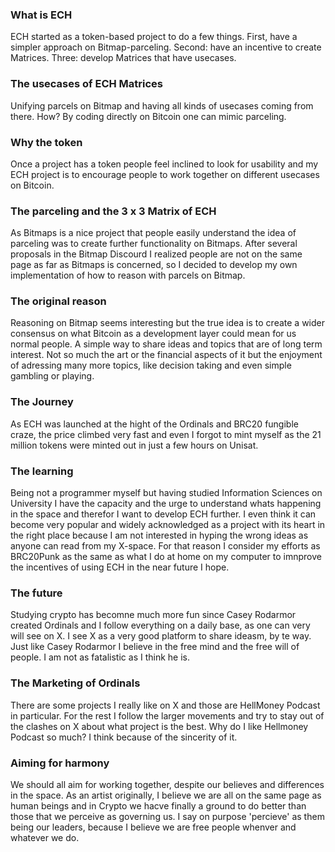 ### What is ECH

ECH started as a token-based project to do a few things. First, have a simpler approach on Bitmap-parceling. Second: have an incentive to create Matrices. Three: develop Matrices that have usecases.

### The usecases of ECH Matrices

Unifying parcels on Bitmap and having all kinds of usecases coming from there. How? By coding directly on Bitcoin one can mimic parceling.


### Why the token

Once a project has a token people feel inclined to look for usability and my ECH project is to encourage people to work together on different usecases on Bitcoin.

### The parceling and the 3 x 3 Matrix of ECH

As Bitmaps is a nice project that people easily understand the idea of parceling was to create further functionality on Bitmaps. After several proposals in the Bitmap Discourd I realized people are not on the same page as far as Bitmaps is concerned, so I decided to develop my own implementation of how to reason with parcels on Bitmap.

### The original reason

Reasoning on Bitmap seems interesting but the true idea is to create a wider consensus on what Bitcoin as a development layer could mean for us normal people. A simple way to share ideas and topics that are of long term interest. Not so much the art or the financial aspects of it but the enjoyment of adressing many more topics, like decision taking and even simple gambling or playing.

### The Journey

As ECH was launched at the hight of the Ordinals and BRC20 fungible craze, the price climbed very fast and even I forgot to mint myself as the 21 million tokens were minted out in just a few hours on Unisat.

### The learning

Being not a programmer myself but having studied Information Sciences on University I have the capacity and the urge to understand whats happening in the space and therefor I want to develop ECH further. I even think it can become very popular and widely acknowledged as a project with its heart in the right place because I am not interested in hyping the wrong ideas as anyone can read from my X-space. For that reason I consider my efforts as BRC20Punk as the same as what I do at home on my computer to imnprove the incentives of using ECH in the near future I hope.

### The future

Studying crypto has becomne much more fun since Casey Rodarmor created Ordinals and I follow everything on a daily base, as one can very will see on X. I see X as a very good platform to share ideasm, by te way. Just like Casey Rodarmor I believe in the free mind and the free will of people. I am not as fatalistic as I think he is.

### The Marketing of Ordinals

There are some projects I really like on X and those are HellMoney Podcast in particular. For the rest I follow the larger movements and try to stay out of the clashes on X about what project is the best. Why do I like Hellmoney Podcast so much? I think because of the sincerity of it.

### Aiming for harmony

We should all aim for working together, despite our believes and differences in the space. As an artist originally, I believe we are all on the same page as human beings and in Crypto we hacve finally a ground to do better than those that we perceive as governing us. I say on purpose 'percieve' as them being our leaders, because I believe we are free people whenver and whatever we do.

